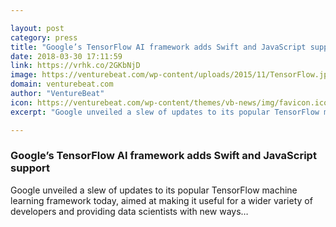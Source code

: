 ```yaml
---

layout: post
category: press
title: "Google’s TensorFlow AI framework adds Swift and JavaScript support"
date: 2018-03-30 17:11:59
link: https://vrhk.co/2GKbNjD
image: https://venturebeat.com/wp-content/uploads/2015/11/TensorFlow.jpeg?fit=1390%2C974&strip=all
domain: venturebeat.com
author: "VentureBeat"
icon: https://venturebeat.com/wp-content/themes/vb-news/img/favicon.ico
excerpt: "Google unveiled a slew of updates to its popular TensorFlow machine learning framework today, aimed at making it useful for a wider variety of developers and providing data scientists with new ways…"

---
```


### Google’s TensorFlow AI framework adds Swift and JavaScript support

Google unveiled a slew of updates to its popular TensorFlow machine learning framework today, aimed at making it useful for a wider variety of developers and providing data scientists with new ways…
